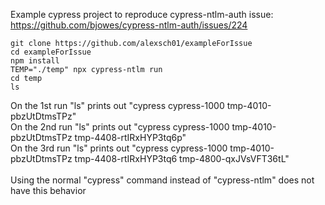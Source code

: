 Example cypress project to reproduce cypress-ntlm-auth issue: https://github.com/bjowes/cypress-ntlm-auth/issues/224

```
git clone https://github.com/alexsch01/exampleForIssue
cd exampleForIssue
npm install
TEMP="./temp" npx cypress-ntlm run
cd temp
ls
```
On the 1st run "ls" prints out "cypress  cypress-1000  tmp-4010-pbzUtDtmsTPz"\
On the 2nd run "ls" prints out "cypress  cypress-1000  tmp-4010-pbzUtDtmsTPz  tmp-4408-rtIRxHYP3tq6p"\
On the 3rd run "ls" prints out "cypress  cypress-1000  tmp-4010-pbzUtDtmsTPz  tmp-4408-rtIRxHYP3tq6  tmp-4800-qxJVsVFT36tL"\
\
Using the normal "cypress" command instead of "cypress-ntlm" does not have this behavior

